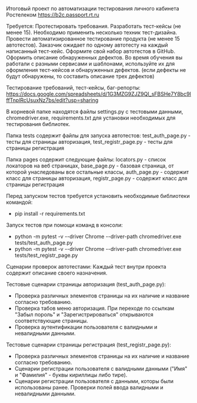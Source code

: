 Итоговый проект по автоматизации тестирования личного кабинета Ростелеком https://b2c.passport.rt.ru

Требуется:
Протестировать требования.
Разработать тест-кейсы (не менее 15). Необходимо применить несколько техник тест-дизайна.
Провести автоматизированное тестирование продукта (не менее 15 автотестов). Заказчик ожидает по одному автотесту на каждый написанный тест-кейс. Оформите свой набор автотестов в GitHub.
Оформить описание обнаруженных дефектов. Во время обучения вы работали с разными сервисами и шаблонами, используйте их для оформления тест-кейсов и обнаруженных дефектов. (если дефекты не будут обнаружены, то составить описание трех дефектов)

Тестирование требований, тест-кейсы, баг-репорты: https://docs.google.com/spreadsheets/d/1G3MZG9ZJZ9QI_sFBSHe7Y8bc9IffTnplRcUsuxNz7bs/edit?usp=sharing

В корневой папке находятся файлы settings.py с тестовыми данными, chromedriver.exe, requirements.txt для установки необходимых для тестирования библиотек.

Папка tests содержит файлы для запуска автотестов: test_auth_page.py - тесты для страницы авторизация, test_registr_page.py - тесты для страницы регистрация

Папка pages содержит следующие файлы: locators.py - список локаторов на веб страницах, base_page.py - базовая страница, от которой унаследованы все остальные классы, auth_page.py - содержит класс для страницы авторизация, registr_page.py - содержит класс для страницы регистрация

Перед запуском тестов требуется установить необходимые библиотеки командой:
- pip install -r requirements.txt

Запуск тестов при помощи команд в консоли:

- python -m pytest -v --driver Chrome --driver-path chromedriver.exe tests/test_auth_page.py
- python -m pytest -v --driver Chrome --driver-path chromedriver.exe tests/test_registr_page.py

Сценарии проверок автотестами:
Каждый тест внутри проекта содержит описание своего назначения.

Тестовые сценарии страницы авторизация (test_auth_page.py): 
- Проверка различных элементов страницы на их наличие и название согласно требованию. 
- Проверка табов меню авторизация. При переходе по ссылкам "Забыл пороль" и "Зарегистрироваться" открываются соответствующие страницы. 
- Проверка аутентификации пользователя с валидными и невалидными данными.

Тестовые сценарии страницы регистрация (test_registr_page.py): 
- Проверка различных элементов страницы на их наличие и название согласно требованию. 
- Сценарии регистрации пользователя с валидными данными ("Имя" и "Фамилия" - буквы кириллицы либо тире). 
- Сценарии регистрации пользователя с данными, которы были использованы ранее. Проверки полей ввода валидными и невалидными данными.
